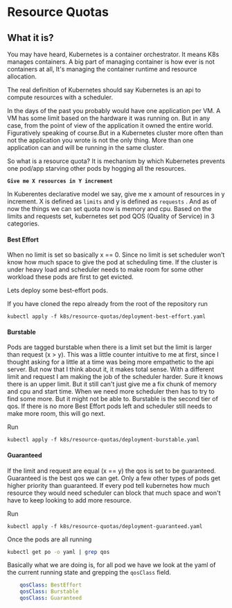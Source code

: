 # Resource Quotas

## What it is?

You may have heard, Kubernetes is a container orchestrator. It means K8s manages containers. A big part of managing container is how ever is not containers at all, It's managing the container runtime and resource allocation. 

The  real definition of Kubernetes should say Kubernetes is an api to compute resources with a scheduler. 

In the days of the past you probably would have one application per VM. A VM has some limit based on the hardware it was running on. But in any case, from the point of view of the application it owned the entire world. Figuratively speaking of course.But in a Kubernetes cluster more often than not the application you wrote is not the only thing. More than one application can and will be running in the same cluster. 

So what is a resource quota? It is mechanism by which Kubernetes prevents one pod/app starving other pods by hogging all the resources.

**`Give me X resources in Y increment`**

In Kuberentes declarative model we say, give me x amount of resources in y increment. X is defined as `limits` and y is defined as `requests` . And as of now the things we can set quota now is memory and cpu. Based on the limits and requests set, kubernetes set pod QOS \(Quality of Service\) in 3 categories.

#### Best Effort

When no limit is set so basically x == 0. Since no limit is set scheduler won't know how much space to give the pod at scheduling time. If the cluster is under heavy load and scheduler needs to make room for some other workload these pods are first to get evicted.

Lets deploy some best-effort pods.

If you have cloned the repo already from the root of the repository run

```text
kubectl apply -f k8s/resource-quotas/deployment-best-effort.yaml
```

#### Burstable

Pods are tagged burstable when there is a limit set but the limit is larger than request \(x &gt; y\). This was a little counter intuitive to me at first, since I thought asking for a little at a time was being more empathetic to the api server. But now that I think about it, it makes total sense. With a different limit and request I am making the job of the scheduler harder. Sure it knows there is an upper limit. But it still can't just give me a fix chunk of memory and cpu and start time. When we need more scheduler then has to try to find some more. But it might not be able to. Burstable is the second tier of qos. If there is no more Best Effort pods left and scheduler still needs to make more room, this will go next. 

Run

```text
kubectl apply -f k8s/resource-quotas/deployment-burstable.yaml
```

#### Guaranteed

If the limit and request are equal \(x == y\) the qos is set to be guaranteed. Guaranteed is the best qos we can get. Only a few other types of pods get higher priority than guaranteed. If every pod tell kubernetes how much resource they would need scheduler can block that much space and won't have to keep looking to add more resource. 

Run

```text
kubectl apply -f k8s/resource-quotas/deployment-guaranteed.yaml
```



Once the pods are all running

```bash
kubectl get po -o yaml | grep qos  
```

Basically what we are doing is, for all pod we have we look at the yaml of the current running state and grepping the `qosClass` field.

```yaml
    qosClass: BestEffort
    qosClass: Burstable
    qosClass: Guaranteed
```



